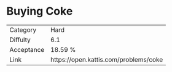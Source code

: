 # Buying Coke

<table>
    <tr>
        <td>Category</td>
        <td>Hard</td>
    </tr>
    <tr>
        <td>Diffulty</td>
        <td>6.1</td>
    </tr>
    <tr>
        <td>Acceptance</td>
        <td>18.59 %</td>
    </tr>
    <tr>
        <td>Link</td>
        <td>https://open.kattis.com/problems/coke</td>
    </tr>
</table>